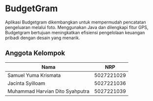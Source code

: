 # BudgetGram

Aplikasi Budgetgram dikembangkan untuk mempermudah pencatatan pengeluaran melalui foto. Menggunakan Java dan dilengkapi fitur GPS, Budgetgram bertujuan meningkatkan efisiensi pengelolaan keuangan pribadi dengan desain yang menarik. 

## Anggota Kelompok

| Nama | NRP |
| ---- | --- | 
| Samuel Yuma Krismata | 5027221029 |
| Jacinta Syilloam | 5027221036 |
| Muhammad Harvian Dito Syahputra | 5027221039 |
